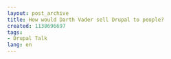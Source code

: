 ```yaml
---
layout: post_archive
title: How would Darth Vader sell Drupal to people?
created: 1138696697
tags:
- Drupal Talk
lang: en
---
```


